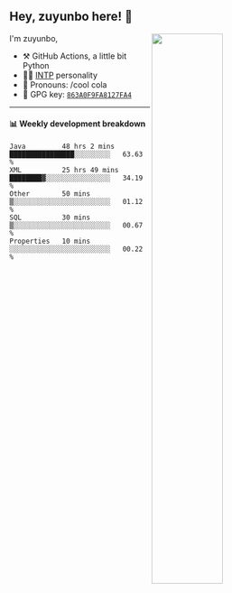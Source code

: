 

## Hey, zuyunbo here! :wave: 
[<img align="right" width="50%" src="https://github-readme-stats.vercel.app/api?username=zuyunbo&theme=dark&show_icons=true">](https://metrics.lecoq.io/ouuan?template=classic)

I'm zuyunbo,

-   :hammer_and_pick: GitHub Actions, a little bit Python
-   :man_scientist: [INTP](https://www.16personalities.com/profiles/3302586f07ca3) personality
-   :man: Pronouns: /cool cola
-   :key: GPG key: [`863A0F9FA8127FA4`](https://github.com/zuyunbo.gpg)

---

#### :bar_chart: Weekly development breakdown
<!--START_SECTION:waka-->
```text
Java         48 hrs 2 mins   ████████████████░░░░░░░░░   63.63 % 
XML          25 hrs 49 mins  ████████▓░░░░░░░░░░░░░░░░   34.19 % 
Other        50 mins         ▒░░░░░░░░░░░░░░░░░░░░░░░░   01.12 % 
SQL          30 mins         ▒░░░░░░░░░░░░░░░░░░░░░░░░   00.67 % 
Properties   10 mins         ░░░░░░░░░░░░░░░░░░░░░░░░░   00.22 % 
```
<!--END_SECTION:waka-->

